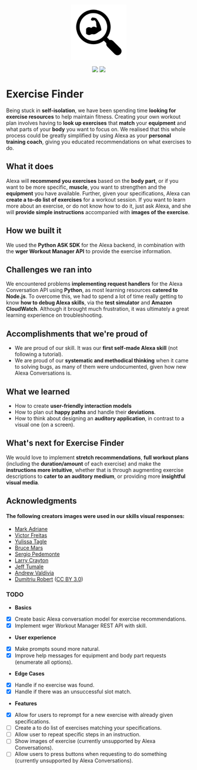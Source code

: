 <p align="center">
 <img src="/docs/Icon.png" width="150" height="150" >
</p> 

<p align="center">
 <a href="https://travis-ci.com/alexandrapurcarea/exercise-finder" alt="Build Status">
     <img src="https://travis-ci.com/alexandrapurcarea/exercise-finder.svg?branch=master" /></a>
  <a href="/LICENSE">
     <img src="https://img.shields.io/github/license/alexandrapurcarea/exercise-finder" /></a>
</p> 

# Exercise Finder
Being stuck in **self-isolation**, we have been spending time **looking for exercise resources** to help maintain fitness. Creating your own workout plan involves having to **look up exercises** that **match** your **equipment** and what parts of your **body** you want to focus on. We realised that this whole process could be greatly simplified by using Alexa as your **personal training coach**, giving you educated recommendations on what exercises to do. 

## What it does
Alexa will **recommend you exercises** based on the **body part**, or if you want to be more specific, **muscle**, you want to strengthen and the **equipment** you have available. Further, given your specifications, Alexa can **create a to-do list of exercises** for a workout session. If you want to learn more about an exercise, or do not know how to do it, just ask Alexa, and she will **provide simple instructions** accompanied with **images of the exercise**. 

## How we built it
We used the **Python ASK SDK** for the Alexa backend, in combination with the **wger Workout Manager API** to provide the exercise information.

## Challenges we ran into
We encountered problems **implementing request handlers** for the Alexa Conversation API using **Python**, as most learning resources **catered to Node.js**. To overcome this, we had to spend a lot of time really getting to know **how to debug Alexa skills**, via the **test simulator** and **Amazon CloudWatch**. Although it brought much frustration, it was ultimately a great learning experience on troubleshooting.

## Accomplishments that we're proud of
- We are proud of our skill. It was our **first self-made Alexa skill** (not following a tutorial).
- We are proud of our **systematic and methodical thinking** when it came to solving bugs, as many of them were undocumented, given how new Alexa Conversations is.

## What we learned
- How to create **user-friendly interaction models**
- How to plan out **happy paths** and handle their **deviations**.
- How to think about designing an **auditory application**, in contrast to a visual one (on a screen). 

## What's next for Exercise Finder
We would love to implement **stretch recommendations**, **full workout plans** (including the **duration/amount** of each exercise) and make the **instructions more intuitive**, whether that is through augmenting exercise descriptions to **cater to an auditory medium**, or providing more **insightful visual media**.

## Acknowledgments

#### The following creators images were used in our skills visual responses:
- [Mark Adriane](https://unsplash.com/photos/xQghSLXYD3M)
- [Victor Freitas](https://unsplash.com/photos/WvDYdXDzkhs)
- [Yulissa Tagle](https://unsplash.com/photos/2YCy6l14Opo)
- [Bruce Mars](https://unsplash.com/photos/gJtDg6WfMlQ)
- [Sergio Pedemonte](https://unsplash.com/photos/LqtHvyd80Mo)
- [Larry Crayton](https://unsplash.com/photos/ICwuKvw9QJk)
- [Jeff Tumale](https://unsplash.com/photos/bdIWJKLp98U)
- [Andrew Valdivia](https://unsplash.com/photos/0-A_G_XeUqc)
- [Dumitriu Robert](https://www.iconfinder.com/icons/3289577/fast_run_running_icon) ([CC BY 3.0](https://creativecommons.org/licenses/by/3.0/legalcode))

### TODO
- **Basics**
 - [x] Create basic Alexa conversation model for exercise recommendations.
 - [x] Implement wger Workout Manager REST API with skill.
- **User experience**
 - [x] Make prompts sound more natural.
 - [x] Improve help messages for equipment and body part requests (enumerate all options).
- **Edge Cases**
 - [x] Handle if no exercise was found.
 - [x] Handle if there was an unsuccessful slot match.
- **Features**
 - [x] Allow for users to reprompt for a new exercise with already given specifications.
 - [ ] Create a to do list of exercises matching your specifications.
 - [ ] Allow user to repeat specific steps in an instruction.
 - [ ] Show images of exercise (currently unsupported by Alexa Conversations).
 - [ ] Allow users to press buttons when requesting to do something (currently unsupported by Alexa Conversations).
